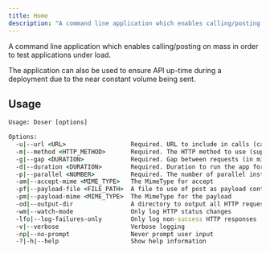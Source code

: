 ```yaml
---
title: Home
description: "A command line application which enables calling/posting on mass in order to test applications under load."
---
```


A command line application which enables calling/posting on mass in order to test applications under load.

The application can also be used to ensure API up-time during a deployment due to the near constant volume being sent.

## Usage

```cmd
Usage: Doser [options]

Options:
  -u|--url <URL>                  Required. URL to include in calls (can be provided multiple times)
  -m|--method <HTTP_METHOD>       Required. The HTTP method to use (supports: GET, POST)
  -g|--gap <DURATION>             Required. Gap between requests (in milliseconds)
  -d|--duration <DURATION>        Required. Duration to run the app for (in seconds)
  -p|--parallel <NUMBER>          Required. The number of parallel instances
  -am|--accept-mime <MIME_TYPE>   The MimeType for accept
  -pf|--payload-file <FILE_PATH>  A file to use of post as payload content (can be provided multiple times)
  -pm|--payload-mime <MIME_TYPE>  The MimeType for the payload
  -od|--output-dir                A directory to output all HTTP request/responses
  -wm|--watch-mode                Only log HTTP status changes
  -lfo|--log-failures-only        Only log non-success HTTP responses
  -v|--verbose                    Verbose logging
  -np|--no-prompt                 Never prompt user input
  -?|-h|--help                    Show help information
```
